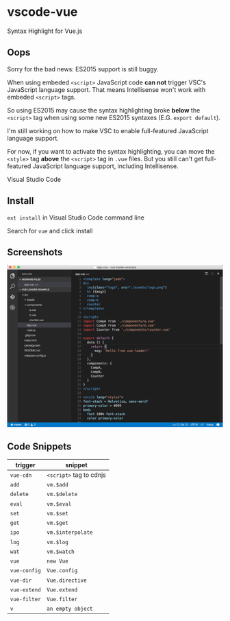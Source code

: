 # vscode-vue
Syntax Highlight for Vue.js

## Oops

Sorry for the bad news: ES2015 support is still buggy.

When using embeded `<script>` JavaScript code **can not** trigger VSC's JavaScript language support. That means Intellisense won't work with embeded `<script>` tags.

So using ES2015 may cause the syntax highlighting broke **below** the `<script>` tag when using some new ES2015 syntaxes (E.G. `export default`).

I'm still working on how to make VSC to enable full-featured JavaScript language support.

For now, if you want to activate the syntax highlighting, you can move the `<style>` tag **above** the `<script>` tag in `.vue` files. But you still can't get full-featured JavaScript language support, including Intellisense.

Visual Studio Code

## Install

`ext install` in Visual Studio Code command line

Search for `vue` and click install

## Screenshots

![vue-loader-example](./images/screenshot.png)

## Code Snippets

|trigger|snippet|
|-------|-------|
|`vue-cdn`|`<script>` tag to cdnjs|
|`add`|`vm.$add`|
|`delete`|`vm.$delete`|
|`eval`|`vm.$eval`|
|`set`|`vm.$set`|
|`get`|`vm.$get`|
|`ipo`|`vm.$interpolate`|
|`log`|`vm.$log`|
|`wat`|`vm.$watch`|
|`vue`|`new Vue`|
|`vue-config`|`Vue.config`|
|`vue-dir`|`Vue.directive`|
|`vue-extend`|`Vue.extend`|
|`vue-filter`|`Vue.filter`|
|`v`|`an empty object`|
